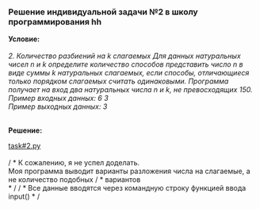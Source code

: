 <html>
<h3>Решение индивидуальной задачи №2 в школу программирования hh</h3>
<b>Условие:</b>
<i>
<br><br>
2. Количество разбиений на k слагаемых
Для данных натуральных чисел n и k определите количество способов представить число n в виде суммы k натуральных слагаемых, если способы, отличающиеся только порядком слагаемых считать одинаковыми.
Программа получает на вход два натуральных числа n и k, не превосходящих 150.
<br>
Пример входных данных:
6 3
<br>
Пример выходных данных:
3
<br><br></i>
</p>
<b>Решение:</b><br>

<a href="https://github.com/fx2ztqx/hh-school-of-programming_task-2/blob/master/task%232.py">task#2.py
</a><br><br>
/ * К сожалению, я не успел доделать. <br>Моя программа выводит варианты разложения числа на слагаемые, а не количество подобных / * вариантов<br>* /
<h7>/ * Все данные вводятся через командную строку функцией ввода input() * / <h7>
</html>
